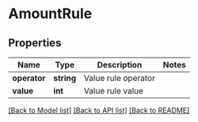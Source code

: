 # AmountRule

## Properties
Name | Type | Description | Notes
------------ | ------------- | ------------- | -------------
**operator** | **string** | Value rule operator | 
**value** | **int** | Value rule value | 

[[Back to Model list]](../../README.md#documentation-for-models) [[Back to API list]](../../README.md#documentation-for-api-endpoints) [[Back to README]](../../README.md)

